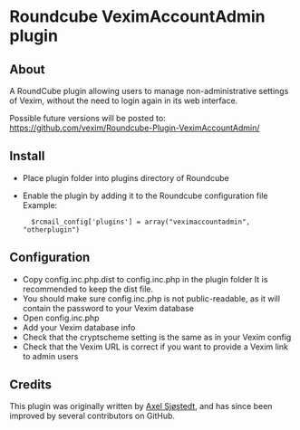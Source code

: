 # Roundcube VeximAccountAdmin plugin #

## About ##

A RoundCube plugin allowing users to manage non-administrative settings
of Vexim, without the need to login again in its web interface.

Possible future versions will be posted to:
https://github.com/vexim/Roundcube-Plugin-VeximAccountAdmin/

## Install ##

* Place plugin folder into plugins directory of Roundcube
* Enable the plugin by adding it to the Roundcube configuration file 
  Example: 
  
        $rcmail_config['plugins'] = array("veximaccountadmin", "otherplugin")

## Configuration ##

* Copy config.inc.php.dist to config.inc.php in the plugin folder
  It is recommended to keep the dist file.
* You should make sure config.inc.php is not public-readable, as it
  will contain the password to your Vexim database
* Open config.inc.php
* Add your Vexim database info
* Check that the cryptscheme setting is the same as in your Vexim config 
* Check that the Vexim URL is correct if you want to provide a Vexim link
  to admin users

## Credits ##

This plugin was originally written by [Axel Sjøstedt](http://axel.sjostedt.no/), and has since been improved by several contributors on GitHub.
